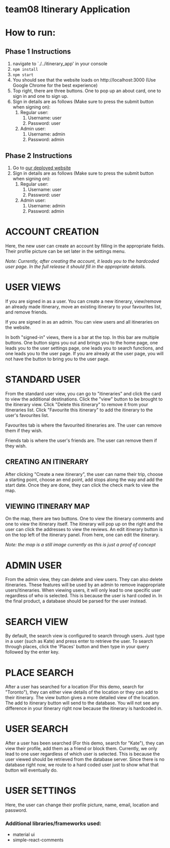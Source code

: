 # team08 Itinerary Application

# How to run:

## Phase 1 Instructions
1. navigate to `./../itinerary_app' in your console
1. `npm install`
1. `npm start`
1. You should see that the website loads on http://localhost:3000 (Use Google Chrome for the best experience)
1. Top right, there are three buttons. One to pop up an about card, one to sign in and one to sign up.
1. Sign in details are as follows (Make sure to press the submit button when signing on):
    1. Regular user: 
        1. Username: user
        1. Password: user
    1. Admin user:
        1. Username: admin
        1. Password: admin
        
## Phase 2 Instructions
1. Go to [our deployed website](https://calm-citadel-31828.herokuapp.com)
1. Sign in details are as follows (Make sure to press the submit button when signing on):
    1. Regular user: 
        1. Username: user
        1. Password: user
    1. Admin user:
        1. Username: admin
        1. Password: admin
        
# ACCOUNT CREATION

Here, the new user can create an account by filling in the appropriate fields. Their profile picture can be set later in the settings menu.

*Note: Currently, after creating the account, it leads you to the hardcoded user page. In the full release it should fill in the appropriate details.*
        
# USER VIEWS

If you are signed in as a user. You can create a new itinerary, view/remove an already made itinerary, move an existing itinerary to your favourites list, and remove friends.

If you are signed in as an admin. You can view users and all itineraries on the website.

In both "signed-in" views, there is a bar at the top. In this bar are multiple buttons. One button signs you out and brings you to the home page, one leads you to the user settings page, one leads you to search functions, and one leads you to the user page. If you are already at the user page, you will not have the button to bring you to the user page. 

# STANDARD USER

From the standard user view, you can go to "itineraries" and click the card to view the additional destinations. Click the "view" button to be brought to the itinerary view. Click "Delete this itinerary" to remove it from your itineraries list. Click "Favourite this itinerary" to add the itinerary to the user's favourites list.

Favourites tab is where the favourited itineraries are. The user can remove them if they wish.

Friends tab is where the user's friends are. The user can remove them if they wish.

## CREATING AN ITINERARY

After clicking "Create a new itinerary", the user can name their trip, choose a starting point, choose an end point, add stops along the way and add the start date. Once they are done, they can click the check mark to view the map. 

## VIEWING ITINERARY MAP

On the map, there are two buttons. One to view the itinerary comments and one to view the itinerary itself. The itinerary will pop up on the right and the user can click the addresses to view the reviews. An edit itinerary button is on the top left of the itinerary panel. From here, one can edit the itinerary.

*Note: the map is a still image currently as this is just a proof of concept*

# ADMIN USER

From the admin view, they can delete and view users. They can also delete itineraries. These features will be used by an admin to remove inappropriate users/itineraries. When viewing users, it will only lead to one specific user regardless of who is selected. This is because the user is hard coded in. In the final product, a database should be parsed for the user instead.

# SEARCH VIEW

By default, the search view is configured to search through users. Just type in a user (such as Kate) and press enter to retrieve the user. To search through places, click the 'Places' button and then type in your query followed by the enter key.

# PLACE SEARCH

After a user has searched for a location (For this demo, search for "Toronto"), they can either view details of the location or they can add to their itinerary. The view button gives a more detailed view of the location. The add to itinerary button will send to the database. You will not see any difference in your itinerary right now because the itinerary is hardcoded in.

# USER SEARCH

After a user has been searched (For this demo, search for "Kate"), they can view their profile, add them as a friend or block them. Currently, we only lead to one user regardless of which user is selected. This is because the user viewed should be retrieved from the database server. Since there is no database right now, we route to a hard coded user just to show what that button will eventually do.

# USER SETTINGS

Here, the user can change their profile picture, name, email, location and password.

### Additional libraries/frameworks used: 
- material ui
- simple-react-comments
